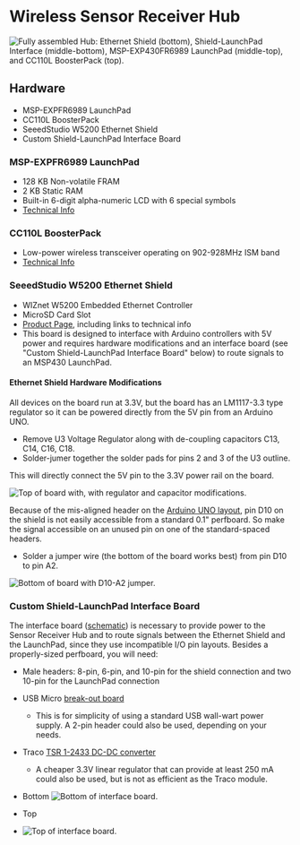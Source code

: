 # Wireless Sensor Receiver Hub

![Fully assembled Hub: Ethernet Shield (bottom), Shield-LaunchPad Interface (middle-bottom), MSP-EXP430FR6989 LaunchPad (middle-top), and CC110L BoosterPack (top).](../jpg/hub.jpg)

## Hardware

- MSP-EXPFR6989 LaunchPad
- CC110L BoosterPack
- SeeedStudio W5200 Ethernet Shield
- Custom Shield-LaunchPad Interface Board

### MSP-EXPFR6989 LaunchPad

- 128 KB Non-volatile FRAM
- 2 KB Static RAM
- Built-in 6-digit alpha-numeric LCD with 6 special symbols
- [Technical Info](http://www.ti.com/tool/MSP-EXP430FR6989)

### CC110L BoosterPack

- Low-power wireless transceiver operating on 902-928MHz ISM band
- [Technical Info](http://www.ti.com/tool/430BOOST-CC110L)

### SeeedStudio W5200 Ethernet Shield

- WIZnet W5200 Embedded Ethernet Controller
- MicroSD Card Slot
- [Product Page](http://wiki.seeedstudio.com/Ethernet_Shield_V2.0/), including links to technical info
- This board is designed to interface with Arduino controllers with 5V power and requires hardware modifications and an interface board (see "Custom Shield-LaunchPad Interface Board" below) to route signals to an MSP430 LaunchPad.

#### Ethernet Shield Hardware Modifications

All devices on the board run at 3.3V, but the board has an LM1117-3.3 type regulator so it can be powered directly from the 5V pin from an Arduino UNO.

- Remove U3 Voltage Regulator along with de-coupling capacitors C13, C14, C16, C18.
- Solder-jumer together the solder pads for pins 2 and 3 of the U3 outline.

This will directly connect the 5V pin to the 3.3V power rail on the board.

![Top of board with, with regulator and capacitor modifications.](../jpg/5200-top.jpg)

Because of the mis-aligned header on the [Arduino UNO layout](http://forum.arduino.cc/index.php/topic,22737.0.html#13), pin D10 on the shield is not easily accessible from a standard 0.1" perfboard. So make the signal accessible on an unused pin on one of the standard-spaced headers.

- Solder a jumper wire (the bottom of the board works best) from pin D10 to pin A2.

![Bottom of board with D10-A2 jumper.](../jpg/5200-bottom.jpg)

### Custom Shield-LaunchPad Interface Board

The interface board ([schematic][1]) is necessary to provide power to the Sensor Receiver Hub and to route signals between the Ethernet Shield and the LaunchPad, since they use incompatible I/O pin layouts.
Besides a properly-sized perfboard, you will need:

- Male headers: 8-pin, 6-pin, and 10-pin for the shield connection and two 10-pin for the LaunchPad connection
- USB Micro [break-out board](https://www.sparkfun.com/products/12035)
  - This is for simplicity of using a standard USB wall-wart power supply. A 2-pin header could also be used, depending on your needs.
- Traco [TSR 1-2433 DC-DC converter](https://www.mouser.com/ProductDetail/TRACO-Power/TSR-1-2433/?qs=ckJk83FOD0Wr1ojFRJK1OQ%3D%3D)
  - A cheaper 3.3V linear regulator that can provide at least 250 mA could also be used, but is not as efficient as the Traco module.

- Bottom
![Bottom of interface board.](../jpg/interface-bottom.jpg)

- Top
- ![Top of interface board.](../jpg/interface-top.jpg)

[1]: ./Shield-LaunchPad-Interface.pdf
[200]: https://github.com/Andy4495/Wireless-Sensor-Receiver-Hub
